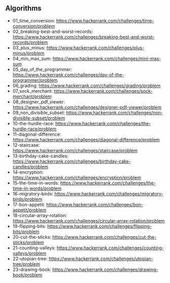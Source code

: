 ## Algorithms

  * 01_time_conversion: https://www.hackerrank.com/challenges/time-conversion/problem
  * 02_breaking-best-and-worst-records: https://www.hackerrank.com/challenges/breaking-best-and-worst-records/problem
  * 03_plus_minus: https://www.hackerrank.com/challenges/plus-minus/problem
  * 04_min_max_sum: https://www.hackerrank.com/challenges/mini-max-sum
  * 05_day_of_the_programmer: https://www.hackerrank.com/challenges/day-of-the-programmer/problem
  * 06_grading: https://www.hackerrank.com/challenges/grading/problem
  * 07_sock_merchant: https://www.hackerrank.com/challenges/sock-merchant/problem
  * 08_designer_pdf_viewer: https://www.hackerrank.com/challenges/designer-pdf-viewer/problem
  * 09_non_divisible_subset: https://www.hackerrank.com/challenges/non-divisible-subset/problem
  * 10-the-hurdle-race: https://www.hackerrank.com/challenges/the-hurdle-race/problem
  * 11-diagonal-difference: https://www.hackerrank.com/challenges/diagonal-difference/problem
  * 12-staircase: https://www.hackerrank.com/challenges/staircase/problem
  * 13-birthday-cake-candles: https://www.hackerrank.com/challenges/birthday-cake-candles/problem
  * 14-encryption: https://www.hackerrank.com/challenges/encryption/problem
  * 15-the-time-in-words: https://www.hackerrank.com/challenges/the-time-in-words/problem
  * 16-migratory-birds: https://www.hackerrank.com/challenges/migratory-birds/problem
  * 17-bon-appetit: https://www.hackerrank.com/challenges/bon-appetit/problem
  * 18-circular-array-rotation: https://www.hackerrank.com/challenges/circular-array-rotation/problem
  * 19-flipping-bits: https://www.hackerrank.com/challenges/flipping-bits/problem
  * 20-cut-the-sticks: https://www.hackerrank.com/challenges/cut-the-sticks/problem
  * 21-counting-valleys: https://www.hackerrank.com/challenges/counting-valleys/problem
  * 22-utopian-tree: https://www.hackerrank.com/challenges/utopian-tree/problem
  * 23-drawing-book: https://www.hackerrank.com/challenges/drawing-book/problem
